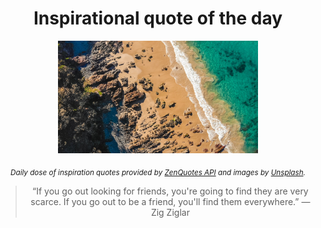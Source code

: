 
<div align="center">

# Inspirational quote of the day

<img src="./data/photo.jpeg" alt="Beautiful nature photo" width="320" height="180">

<sub><i>Daily dose of inspiration quotes provided by [ZenQuotes API](https://zenquotes.io/) and images by [Unsplash](https://unsplash.com/).</i></sub>


<blockquote>&ldquo;If you go out looking for friends, you're going to find they are very scarce. If you go out to be a friend, you'll find them everywhere.&rdquo; &mdash; <footer>Zig Ziglar</footer></blockquote>

</div>
